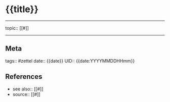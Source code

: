 # {{title}}

---

topic:: [[#]]

---
## Meta
tags:: #zettel
date:: {{date}}
UID:: {{date:YYYYMMDDHHmm}}
## References
- see also:: [[#]]
- source:: [[#]]